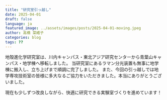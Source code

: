 ```yaml
---
title: "研究室引っ越し"
date: 2025-04-01
draft: false
language: ja
featured_image: ../assets/images/posts/2025-04-01-moving.jpeg
author: 高橋 菜緒子
categories: blog
tags: ??
---
```


地殻進化学研究室は、川内キャンパス・東北アジア研究センターから青葉山キャンパス・地学棟へ移転しました。
当研究室にあるラマン分光装置も無事に地学棟に搬入し、立ち上げまで順調に完了しました。
また、今回の引っ越しでは地学専攻技術室の皆様に多大なるご協力をいただきました。本当にありがとうございました。

現在も少しずつ改良しながら、快適に研究できる実験室づくりを進めています！
